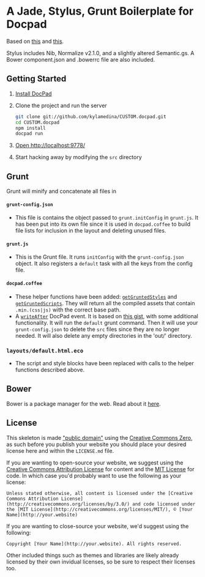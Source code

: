 # A Jade, Stylus, Grunt Boilerplate for Docpad

Based on [this](https://github.com/lukekarrys/html5-boilerplate.docpad) and [this](https://github.com/docpad/twitter-bootstrap-jade.docpad).

Stylus includes Nib, Normalize v2.1.0, and a slightly altered Semantic.gs. A Bower component.json and .bowerrc file are also included.

## Getting Started

1. [Install DocPad](https://github.com/bevry/docpad)

1. Clone the project and run the server

	``` bash
	git clone git://github.com/kylamedina/CUSTOM.docpad.git
	cd CUSTOM.docpad
	npm install
	docpad run
	```

1. [Open http://localhost:9778/](http://localhost:9778/)

1. Start hacking away by modifying the `src` directory

## Grunt

Grunt will minify and concatenate all files in

#### `grunt-config.json`
- This file is contains the object passed to `grunt.initConfig` in `grunt.js`. It has been put into its own file since it is used in `docpad.coffee` to build file lists for inclusion in the layout and deleting unused files.

#### `grunt.js`
- This is the Grunt file. It runs `initConfig` with the `grunt-config.json` object. It also registers a `default` task with all the keys from the config file.

#### `docpad.coffee`
- These helper functions have been added: [`getGruntedStyles`]() and [`getGruntedScripts`](). They will return all the compiled assets that contain `.min.(css|js)` with the correct base path.
- A [`writeAfter`]() DocPad event. It is based on [this gist](https://gist.github.com/3898915), with some additional functionality. It will run the `default` grunt command. Then it will use your `grunt-config.json` to delete the `src` files since they are no longer needed. It will also delete any empty directories in the 'out/' directory.

### `layouts/default.html.eco`
- The script and style blocks have been replaced with calls to the helper functions described above.

## Bower

Bower is a package manager for the web. Read about it [here](https://github.com/bower/bower).

## License

This skeleton is made ["public domain"](http://en.wikipedia.org/wiki/Public_domain) using the [Creative Commons Zero](http://creativecommons.org/publicdomain/zero/1.0/), as such before you publish your website you should place your desired license here and within the `LICENSE.md` file.

If you are wanting to open-source your website, we suggest using the [Creative Commons Attribution License](http://creativecommons.org/licenses/by/3.0/) for content and the [MIT License](http://creativecommons.org/licenses/MIT/) for code. In which case you'd probably want to use the following as your license:

	Unless stated otherwise, all content is licensed under the [Creative Commons Attribution License](http://creativecommons.org/licenses/by/3.0/) and code licensed under the [MIT License](http://creativecommons.org/licenses/MIT/), © [Your Name](http://your.website)

If you are wanting to close-source your website, we'd suggest using the following:

	Copyright [Your Name](http://your.website). All rights reserved.

Other included things such as themes and libraries are likely already licensed by their own invidual licenses, so be sure to respect their licenses too.